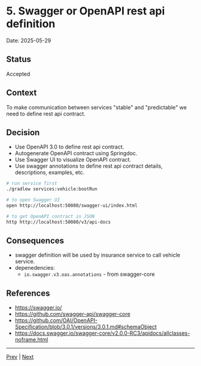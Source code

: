 # 5. Swagger or OpenAPI rest api definition

Date: 2025-05-29

## Status

Accepted

## Context

To make communication between services "stable" and "predictable" we need to define rest api contract.

## Decision

- Use OpenAPI 3.0 to define rest api contract.
- Autogenerate OpenAPI contract using Springdoc.
- Use Swagger UI to visualize OpenAPI contract.
- Use swagger annotations to define rest api contract details, descriptions, examples, etc.

```bash
# run service first
./gradlew services:vehicle:bootRun

# to open Swagger UI
open http://localhost:50080/swagger-ui/index.html

# to get OpenAPI contract in JSON
http http://localhost:50080/v3/api-docs
```

## Consequences

- swagger definition will be used by insurance service to call vehicle service.
- depenedencies: 
  - `io.swagger.v3.oas.annotations` - from swagger-core

## References

- https://swagger.io/
- https://github.com/swagger-api/swagger-core
- https://github.com/OAI/OpenAPI-Specification/blob/3.0.1/versions/3.0.1.md#schemaObject
- https://docs.swagger.io/swagger-core/v2.0.0-RC3/apidocs/allclasses-noframe.html


---

[Prev](./0004-healthcheck-for-services.md) | [Next](./0006-dockerize-the-vehicle-service.md)